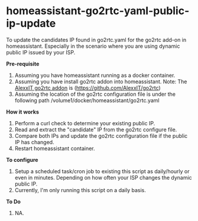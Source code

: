 # homeassistant-go2rtc-yaml-public-ip-update
To update the candidates IP found in go2rtc.yaml for the go2rtc add-on in homeassistant. Especially in the scenario where you are using dynamic public IP issued by your ISP.

**Pre-requisite**

1) Assuming you have homeassistant running as a docker container.
2) Assuming you have install go2rtc addon into homeassistant.
Note: The [AlexxIT go2rtc addon](https://github.com/AlexxIT/go2rtc) is (https://github.com/AlexxIT/go2rtc)
3) Assuming the location of the go2rtc configuration file is under the following path /volume1/docker/homeassistant/go2rtc.yaml

**How it works**

1) Perform a curl check to determine your existing public IP.
2) Read and extract the "candidate" IP from the go2rtc configure file.
3) Compare both IPs and update the go2rtc configuration file if the public IP has changed.
4) Restart homeassistant container.

**To configure**

1) Setup a scheduled task/cron job to existing this script as daily/hourly or even in minutes.  Depending on how often your ISP changes the dynamic public IP.
2) Currently, I'm only running this script on a daily basis.

**To Do**

1) NA.

